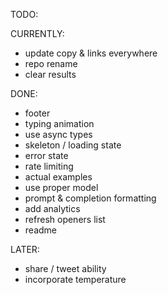 TODO:

CURRENTLY:

- update copy & links everywhere
- repo rename
- clear results

DONE:

- footer
- typing animation
- use async types
- skeleton / loading state
- error state
- rate limiting
- actual examples
- use proper model
- prompt & completion formatting
- add analytics
- refresh openers list
- readme

LATER:

- share / tweet ability
- incorporate temperature
